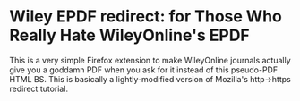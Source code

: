 # Wiley EPDF redirect: for Those Who Really Hate WileyOnline's EPDF

This is a very simple Firefox extension to make WileyOnline journals actually
give you a goddamn PDF when you ask for it instead of this pseudo-PDF HTML BS.
This is basically a lightly-modified version of Mozilla's http->https redirect
tutorial.
